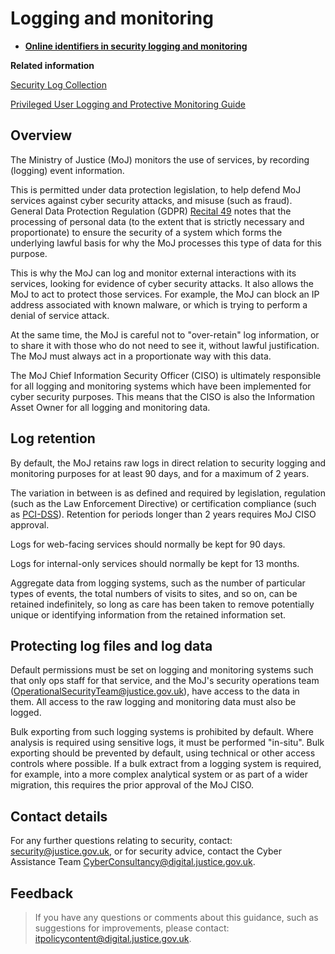 # Logging and monitoring

-   **[Online identifiers in security logging and monitoring](online-identifiers.md)**  


**Related information**  


[Security Log Collection](security-log-collection.md)

[Privileged User Logging and Protective Monitoring Guide](privileged-user-logging-and-protective-monitoring-guide.md)

## Overview

The Ministry of Justice \(MoJ\) monitors the use of services, by recording \(logging\) event information.

This is permitted under data protection legislation, to help defend MoJ services against cyber security attacks, and misuse \(such as fraud\). General Data Protection Regulation \(GDPR\) [Recital 49](https://www.privacy-regulation.eu/en/recital-49-GDPR.htm) notes that the processing of personal data \(to the extent that is strictly necessary and proportionate\) to ensure the security of a system which forms the underlying lawful basis for why the MoJ processes this type of data for this purpose.

This is why the MoJ can log and monitor external interactions with its services, looking for evidence of cyber security attacks. It also allows the MoJ to act to protect those services. For example, the MoJ can block an IP address associated with known malware, or which is trying to perform a denial of service attack.

At the same time, the MoJ is careful not to "over-retain" log information, or to share it with those who do not need to see it, without lawful justification. The MoJ must always act in a proportionate way with this data.

The MoJ Chief Information Security Officer \(CISO\) is ultimately responsible for all logging and monitoring systems which have been implemented for cyber security purposes. This means that the CISO is also the Information Asset Owner for all logging and monitoring data.

## Log retention

By default, the MoJ retains raw logs in direct relation to security logging and monitoring purposes for at least 90 days, and for a maximum of 2 years.

The variation in between is as defined and required by legislation, regulation \(such as the Law Enforcement Directive\) or certification compliance \(such as [PCI-DSS](https://en.wikipedia.org/wiki/Payment_Card_Industry_Data_Security_Standard)\). Retention for periods longer than 2 years requires MoJ CISO approval.

Logs for web-facing services should normally be kept for 90 days.

Logs for internal-only services should normally be kept for 13 months.

Aggregate data from logging systems, such as the number of particular types of events, the total numbers of visits to sites, and so on, can be retained indefinitely, so long as care has been taken to remove potentially unique or identifying information from the retained information set.

## Protecting log files and log data

Default permissions must be set on logging and monitoring systems such that only ops staff for that service, and the MoJ's security operations team \([OperationalSecurityTeam@justice.gov.uk](mailto:OperationalSecurityTeam@justice.gov.uk)\), have access to the data in them. All access to the raw logging and monitoring data must also be logged.

Bulk exporting from such logging systems is prohibited by default. Where analysis is required using sensitive logs, it must be performed "in-situ". Bulk exporting should be prevented by default, using technical or other access controls where possible. If a bulk extract from a logging system is required, for example, into a more complex analytical system or as part of a wider migration, this requires the prior approval of the MoJ CISO.

## Contact details

For any further questions relating to security, contact: [security@justice.gov.uk](mailto:security@justice.gov.uk), or for security advice, contact the Cyber Assistance Team [CyberConsultancy@digital.justice.gov.uk](mailto:CyberConsultancy@digital.justice.gov.uk).

## Feedback

> If you have any questions or comments about this guidance, such as suggestions for improvements, please contact: [itpolicycontent@digital.justice.gov.uk](mailto:itpolicycontent@digital.justice.gov.uk).

